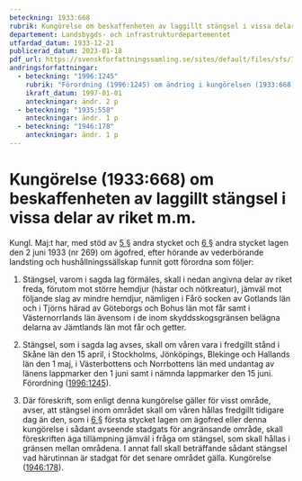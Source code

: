 ```yaml
---
beteckning: 1933:668
rubrik: Kungörelse om beskaffenheten av laggillt stängsel i vissa delar av riket m.m.
departement: Landsbygds- och infrastrukturdepartementet
utfardad_datum: 1933-12-21
publicerad_datum: 2023-01-18
pdf_url: https://svenskforfattningssamling.se/sites/default/files/sfs/1933-12/SFS1933-668.pdf
andringsforfattningar:
  - beteckning: "1996:1245"
    rubrik: "Förordning (1996:1245) om ändring i kungörelsen (1933:668) om beskaffenheten av laggillt stängsel i vissa delar av riket m.m."
    ikraft_datum: 1997-01-01
    anteckningar: ändr. 2 p
  - beteckning: "1935:558"
    anteckningar: ändr. 1 p
  - beteckning: "1946:178"
    anteckningar: ändr. 1 p
---
```


# Kungörelse (1933:668) om beskaffenheten av laggillt stängsel i vissa delar av riket m.m.

Kungl. Maj:t har, med stöd av [5 §](#5) andra stycket och [6 §](#6) andra stycket lagen den 2 juni 1933 (nr 269) om ägofred, efter hörande av vederbörande landsting och hushållningssällskap funnit gott förordna som följer:

1. Stängsel, varom i sagda lag förmäles, skall i nedan angivna delar av riket freda, förutom mot större hemdjur (hästar och nötkreatur), jämväl mot följande slag av mindre hemdjur, nämligen i Fårö socken av Gotlands län och i Tjörns härad av Göteborgs och Bohus län mot får samt i Västernorrlands län ävensom i de inom skyddsskogsgränsen belägna delarna av Jämtlands län mot får och getter.

2. Stängsel, som i sagda lag avses, skall om våren vara i fredgillt stånd i  Skåne län den 15 april, i Stockholms, Jönköpings, Blekinge och Hallands län den 1 maj, i Västerbottens och Norrbottens län med undantag av länens lappmarker den 1 juni samt i nämnda lappmarker den 15 juni. Förordning ([1996:1245](https://selex.se/eli/sfs/1996/1245)).

3. Där föreskrift, som enligt denna kungörelse gäller för visst område, avser, att stängsel inom området skall om våren hållas fredgillt tidigare dag än den, som i [6 §](#6) första stycket lagen om ägofred eller denna kungörelse i sådant avseende stadgats för angränsande område, skall föreskriften äga tillämpning jämväl i fråga om stängsel, som skall hållas i gränsen mellan områdena. I annat fall skall beträffande sådant stängsel vad härutinnan är stadgat för det senare området gälla. Kungörelse ([1946:178](https://selex.se/eli/sfs/1946/178)).